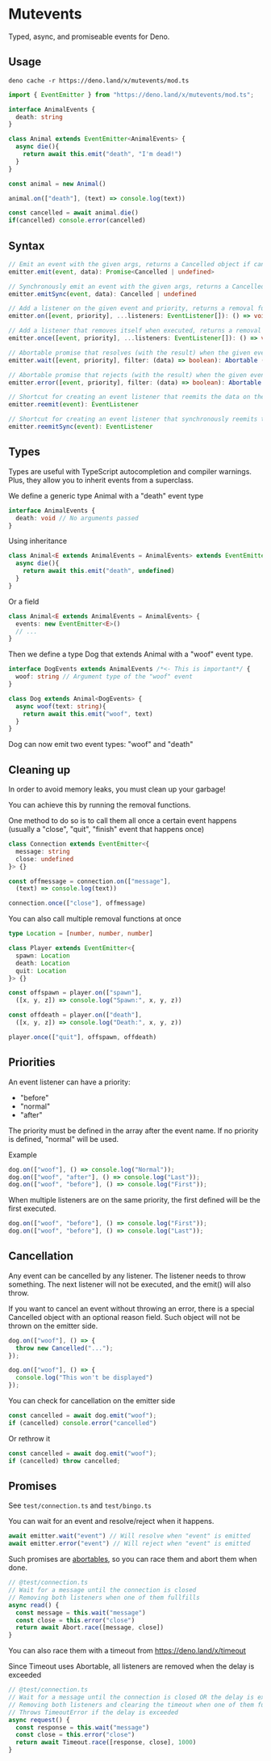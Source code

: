 # Mutevents

Typed, async, and promiseable events for Deno.

## Usage

    deno cache -r https://deno.land/x/mutevents/mod.ts

```typescript
import { EventEmitter } from "https://deno.land/x/mutevents/mod.ts";

interface AnimalEvents {
  death: string
}

class Animal extends EventEmitter<AnimalEvents> { 
  async die(){
    return await this.emit("death", "I'm dead!")
  }
}

const animal = new Animal()

animal.on(["death"], (text) => console.log(text))

const cancelled = await animal.die()
if(cancelled) console.error(cancelled)
```

## Syntax

```typescript
// Emit an event with the given args, returns a Cancelled object if cancelled
emitter.emit(event, data): Promise<Cancelled | undefined>

// Synchronously emit an event with the given args, returns a Cancelled object if (synchronously) cancelled
emitter.emitSync(event, data): Cancelled | undefined

// Add a listener on the given event and priority, returns a removal function
emitter.on([event, priority], ...listeners: EventListener[]): () => void

// Add a listener that removes itself when executed, returns a removal function
emitter.once([event, priority], ...listeners: EventListener[]): () => void

// Abortable promise that resolves (with the result) when the given event type is emitted
emitter.wait([event, priority], filter: (data) => boolean): Abortable (Promise)

// Abortable promise that rejects (with the result) when the given event type is emitted
emitter.error([event, priority], filter: (data) => boolean): Abortable (Promise)

// Shortcut for creating an event listener that reemits the data on the given event type
emitter.reemit(event): EventListener

// Shortcut for creating an event listener that synchronously reemits the data on the given event type
emitter.reemitSync(event): EventListener
```

## Types

Types are useful with TypeScript autocompletion and compiler warnings. Plus, they allow you to inherit events from a superclass.

We define a generic type Animal with a "death" event type

```typescript
interface AnimalEvents {
  death: void // No arguments passed
}
```

Using inheritance

```typescript
class Animal<E extends AnimalEvents = AnimalEvents> extends EventEmitter<E> {
  async die(){
    return await this.emit("death", undefined)
  }
}
```

Or a field

```typescript
class Animal<E extends AnimalEvents = AnimalEvents> {
  events: new EventEmitter<E>()
  // ...
}
```

Then we define a type Dog that extends Animal with a "woof" event type.

```typescript
interface DogEvents extends AnimalEvents /*<- This is important*/ {
  woof: string // Argument type of the "woof" event
}

class Dog extends Animal<DogEvents> {
  async woof(text: string){
    return await this.emit("woof", text)
  }
}
```

Dog can now emit two event types: "woof" and "death"

## Cleaning up

In order to avoid memory leaks, you must clean up your garbage!

You can achieve this by running the removal functions.

One method to do so is to call them all once a certain event happens (usually a "close", "quit", "finish" event that happens once)

```typescript
class Connection extends EventEmitter<{
  message: string
  close: undefined
}> {}

const offmessage = connection.on(["message"],
  (text) => console.log(text))

connection.once(["close"], offmessage)
```

You can also call multiple removal functions at once

```typescript
type Location = [number, number, number]

class Player extends EventEmitter<{
  spawn: Location
  death: Location 
  quit: Location
}> {}

const offspawn = player.on(["spawn"],
  ([x, y, z]) => console.log("Spawn:", x, y, z))

const offdeath = player.on(["death"], 
  ([x, y, z]) => console.log("Death:", x, y, z))

player.once(["quit"], offspawn, offdeath)
```

## Priorities

An event listener can have a priority:
- "before" 
- "normal"
- "after"

The priority must be defined in the array after the event name. If no priority is defined, "normal" will be used.

Example

```typescript
dog.on(["woof"], () => console.log("Normal"));
dog.on(["woof", "after"], () => console.log("Last"));
dog.on(["woof", "before"], () => console.log("First"));
```

When multiple listeners are on the same priority, the first defined will be the first executed.

```typescript
dog.on(["woof", "before"], () => console.log("First"));
dog.on(["woof", "before"], () => console.log("Last"));
```

## Cancellation

Any event can be cancelled by any listener. The listener needs to throw something.
The next listener will not be executed, and the emit() will also throw.

If you want to cancel an event without throwing an error, there is a special Cancelled object with an optional reason field. Such object will not be thrown on the emitter side.

```typescript
dog.on(["woof"], () => {
  throw new Cancelled("...");
});

dog.on(["woof"], () => {
  console.log("This won't be displayed")
});
```

You can check for cancellation on the emitter side

```typescript
const cancelled = await dog.emit("woof");
if (cancelled) console.error("cancelled")
```

Or rethrow it

```typescript
const cancelled = await dog.emit("woof");
if (cancelled) throw cancelled;
```

## Promises

See `test/connection.ts` and `test/bingo.ts`

You can wait for an event and resolve/reject when it happens.

```typescript
await emitter.wait("event") // Will resolve when "event" is emitted
await emitter.error("event") // Will reject when "event" is emitted
```

Such promises are [abortables](https://deno.land/x/abortable), so you can race them and abort them when done.

```typescript
// @test/connection.ts
// Wait for a message until the connection is closed
// Removing both listeners when one of them fullfills
async read() {
  const message = this.wait("message")
  const close = this.error("close")
  return await Abort.race([message, close])
}
```

You can also race them with a timeout from https://deno.land/x/timeout

Since Timeout uses Abortable, all listeners are removed when the delay is exceeded

```typescript
// @test/connection.ts
// Wait for a message until the connection is closed OR the delay is exceeded
// Removing both listeners and clearing the timeout when one of them fullfills
// Throws TimeoutError if the delay is exceeded
async request() {
  const response = this.wait("message")
  const close = this.error("close")
  return await Timeout.race([response, close], 1000)
}
```